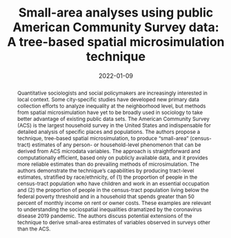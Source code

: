 ---
abstract: Quantitative sociologists and social policymakers are increasingly interested in local context. Some city-specific studies have developed new primary data collection efforts to analyze inequality at the neighborhood level, but methods from spatial microsimulation have yet to be broadly used in sociology to take better advantage of existing public data sets. The American Community Survey (ACS) is the largest household survey in the United States and indispensable for detailed analysis of specific places and populations. The authors propose a technique, tree-based spatial microsimulation, to produce “small-area” (census-tract) estimates of any person- or household-level phenomenon that can be derived from ACS microdata variables. The approach is straightforward and computationally efficient, based only on publicly available data, and it provides more reliable estimates than do prevailing methods of microsimulation. The authors demonstrate the technique’s capabilities by producing tract-level estimates, stratified by race/ethnicity, of (1) the proportion of people in the census-tract population who have children and work in an essential occupation and (2) the proportion of people in the census-tract population living below the federal poverty threshold and in a household that spends greater than 50 percent of monthly income on rent or owner costs. These examples are relevant to understanding the sociospatial inequalities dramatized by the coronavirus disease 2019 pandemic. The authors discuss potential extensions of the technique to derive small-area estimates of variables observed in surveys other than the ACS.
authors:
- admin
- Kevin Ummel
- Daniel Aldana Cohen
date: "2022-01-09"
doi: ""
featured: false
image:
  focal_point: ""
  preview_only: false
projects: []
publication: '*Sociological Methodology*'
publication_short: ""
publication_types:
- "2"
publishDate: "2022-01-09"
summary: _Published in **Sociological Methodology**._ 
tags:
title: 'Small-area analyses using public American Community Survey data: A tree-based spatial microsimulation technique'
url_code: ""
url_dataset: ""
url_pdf: "media/Graetz_2022_Soc_Method.pdf"
url_poster: ""
url_project: ""
url_slides: ""
url_source: ""
url_video: ""
---